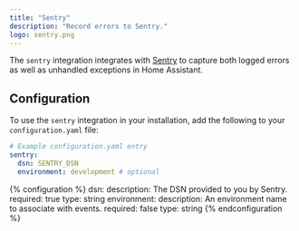 ```yaml
---
title: "Sentry"
description: "Record errors to Sentry."
logo: sentry.png
---
```


The `sentry` integration integrates with [Sentry](https://sentry.io/) to capture both logged errors as well as unhandled exceptions in Home Assistant.

## Configuration

To use the `sentry` integration in your installation, add the following to your `configuration.yaml` file:

```yaml
# Example configuration.yaml entry
sentry:
  dsn: SENTRY_DSN
  environment: development # optional
```

{% configuration %}
dsn:
description: The DSN provided to you by Sentry.
required: true
type: string
environment:
description: An environment name to associate with events.
required: false
type: string
{% endconfiguration %}
